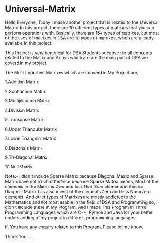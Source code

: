 # Universal-Matrix
Hello Everyone, Today I made another project that is related to the Universal Matrix. In this project, there are 10 different types of matrixes that you can perform operations with. Basically, there are 15+ types of matrixes, but most of the uses of matrixes in DSA are 10 types of matrixes, which are already available in this project.

This Project is very beneficial for DSA Students because the all concepts related to the Matrix and Arrays which are are the main part of DSA are coverd in my project.

The Most Importent Matrixes which are cooverd in My Project are,

1.Addition Matrix

2.Subtraction Matrix

3.Multiplication Matrix

4.Division Matrix

5.Transpose Matrix

6.Upper Triangular Matrix

7.Lower Triangular Matrix

8.Diagonals Matrix

9.Tri-Diagonal Matrix

10.Null Matrix

Note:- I didn't include Sparse Matrix because Diagonal Matrix and Sparse Matrix have not much difference because Sparse Matrix means, Most of the elements in the Matrix is Zero and less Non-Zero elements in that so, Diagonal Matrix has also moest of the elements Zero and less Non=Zero elements. And other types of Matrixes are mostly addicted to the  Mathematics and not most usable in the field of DSA and Programming so, I didn't include these in My Program. And I made This Program in Three Programming Languages which are C++, Python and Java for your better understanding of my project in different programming languages.


If, You have any enquiry related to this Program, Please let me know.

Thank You.....
